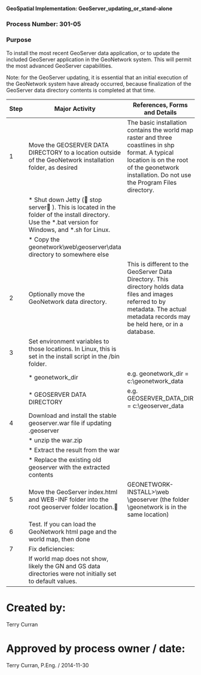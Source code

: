 #### GeoSpatial Implementation: GeoServer_updating_or_stand-alone

### Process Number: 301-05

### Purpose

To install the most recent GeoServer data application, or to update the included GeoServer application in the GeoNetwork system.  This will permit the most advanced GeoServer capabilities.

Note: for the GeoServer updating, it is essential that an initial execution of the GeoNetwork system have already occurred, because finalization of the GeoServer data directory contents is completed at that time.

| **Step** | **Major Activity**                                              | **References, Forms and Details** 
|---------|-------------------------------------------------------------------|--------------
| 1	    	|Move the GEOSERVER DATA DIRECTORY to a location outside of the GeoNetwork installation folder, as desired | The basic installation contains the world map raster and three coastlines in shp format.  A typical location is on the root of the geonetwork installation.  Do not use the Program Files directory.
|					| * Shut down Jetty ( stop server ).  This is located in the <bin> folder of the install directory.  Use the *.bat version for Windows, and *.sh for Linux.
|					| * Copy the geonetwork\web\geoserver\data directory to somewhere else
| 2       |Optionally move the GeoNetwork data directory.|This is different to the GeoServer Data Directory.  This directory holds data files and images referred to by metadata.  The actual metadata records may be held here, or in a database.
| 3       |Set environment variables to those locations.  In Linux, this is set in the install script in the <install dir>/bin folder.
|					| * geonetwork_dir   | e.g.  geonetwork_dir  = c:\geonetwork_data
|					| * GEOSERVER DATA DIRECTORY | e.g. GEOSERVER_DATA_DIR  = c:\geoserver_data 
| 4       | Download and install the stable geoserver.war file if updating .geoserver
|					| * unzip the war.zip
|					| * Extract the result from the war
|					| * Replace the existing old geoserver with the extracted contents
| 5	      |Move the GeoServer index.html and WEB-INF folder into the root geoserver folder location. |GEONETWORK- INSTALL>\web \geoserver (the folder \geonetwork is in the same location)
| 6       |Test.  If you can load the GeoNetwork html page and the world map, then done
| 7	      |Fix deficiencies:
|					|If world map does not show, likely the GN and GS data directories were not initially set to default values.


Created by:
====
Terry Curran

Approved by process owner / date:
===
Terry Curran, P.Eng. / 2014-11-30

